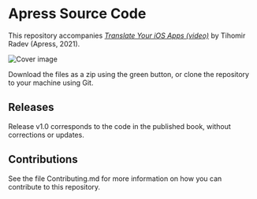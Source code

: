 # Apress Source Code

This repository accompanies [*Translate Your iOS Apps (video)*](https://link.springer.com/book/10.1007/%isbn%) by Tihomir Radev (Apress, 2021).

[comment]: #cover
![Cover image](%isbn%.jpg)

Download the files as a zip using the green button, or clone the repository to your machine using Git.

## Releases

Release v1.0 corresponds to the code in the published book, without corrections or updates.

## Contributions

See the file Contributing.md for more information on how you can contribute to this repository.